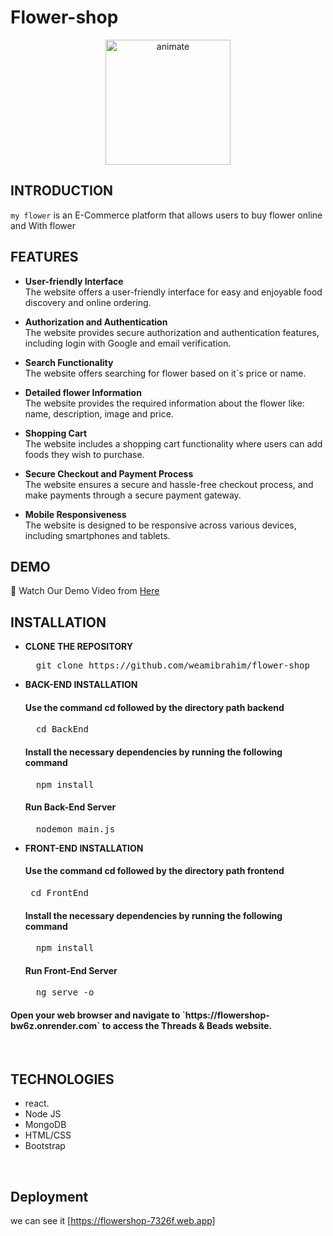 # Flower-shop
<div align="center" margin-top="5px">
  <img src="https://img.freepik.com/free-photo/top-view-pink-flower-with-drops_1112-450.jpg?w=996&t=st=1692908385~exp=1692908985~hmac=d23cce672841dbf80bf8e7ae4da34b7ae15299bf6dbeef362f0cb7694f6b2ebd" alt="animate" width="200"/><br>
  <a href=#">
   
  </a>
</div>

## **INTRODUCTION**

`my flower` is an E-Commerce platform that allows users to buy flower online and  With flower


## **FEATURES**

- **User-friendly Interface**<br>
  The website offers a  user-friendly interface for easy and enjoyable food discovery and online ordering.

- **Authorization and Authentication**<br>
  The website provides secure authorization and authentication features, including login with Google and email verification.

- **Search Functionality**<br>
  The website offers searching for flower based on it`s price or name.

- **Detailed flower Information**<br>
  The website provides the required information about the flower like: name,  description, image and price.


- **Shopping Cart**<br>
  The website includes a shopping cart functionality where users can add foods they wish to purchase.
  
- **Secure Checkout and Payment Process**<br>
  The website ensures a secure and hassle-free checkout process, and make payments through a secure payment gateway.

- **Mobile Responsiveness**<br>
  The website is designed to be responsive across various devices, including smartphones and tablets. 





## **DEMO**

🎥 Watch Our Demo Video from [Here](https://drive.google.com/file/d/1nSDpP25ZB0ZPodsdmHJRVwlh3IB6dw_W/view?usp=drive_link)



## **INSTALLATION**

- **CLONE THE REPOSITORY**
  <pre>
    git clone https://github.com/weamibrahim/flower-shop
  </pre>

- **BACK-END INSTALLATION**
  <h4>Use the command cd followed by the directory path backend</h4>
  <pre>
    cd BackEnd
  </pre>

  <h4>Install the necessary dependencies by running the following command</h4>
  <pre>
    npm install
  </pre>

  <h4>Run Back-End Server</h4>
  <pre>
    nodemon main.js
  </pre>

- **FRONT-END INSTALLATION**
  <h4>Use the command cd followed by the directory path frontend</h4>
  <pre>
   cd FrontEnd
  </pre>

  <h4>Install the necessary dependencies by running the following command</h4>
  <pre>
    npm install
  </pre>

  <h4>Run Front-End Server</h4>
  <pre>
    ng serve -o
  </pre>

<h4>Open your web browser and navigate to `https://flowershop-bw6z.onrender.com` to access the Threads & Beads website.</h4><br>


## **TECHNOLOGIES**

- react.
- Node JS
- MongoDB
- HTML/CSS
- Bootstrap

<br>

## **Deployment**
we can see it [https://flowershop-7326f.web.app]



